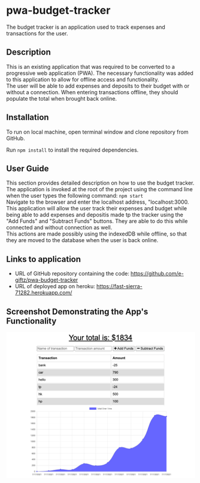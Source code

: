 # pwa-budget-tracker
The budget tracker is an application used to track expenses and transactions for the user. 

## Description
This is an existing application that was required to be converted to a progressive web application (PWA). The necessary functionality was added to this application to  allow for offline access and functionality. <br />
The user will be able to add expenses and deposits to their budget with or without a connection. When entering transactions offline, they should populate the total when brought back online.

## Installation
To run on local machine, open terminal window and clone repository from GitHub. 

Run ```npm install``` to install the required dependencies.

## User Guide
This section provides detailed description on how to use the budget tracker.
The application is invoked at the root of the project using the command line when the user types the following command: ```npm start```<br />
Navigate to the browser and enter  the localhost address, "localhost:3000.<br />
This application will allow the user track their expenses and budget while being able to add expenses and depositis made tp the tracker using the "Add Funds" and "Subtract Funds" buttons. They are able to do this while connected and without connection as well.<br /> This actions are made possibly using the indexedDB while offline, so that they are moved to the database when the user is back online.<br />

## Links to application
* URL of GitHub repository containing the code: https://github.com/e-giftz/pwa-budget-tracker
* URL of deployed app on heroku: https://fast-sierra-71282.herokuapp.com/


## Screenshot  Demonstrating  the App's  Functionality
![Budget Tracker](/assets/budget_tracker.png)
